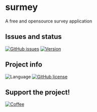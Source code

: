 # surmey
A free and opensource survey application


## Issues and status
[![GitHub issues](https://img.shields.io/github/issues/sdclowen/surmey.svg)](https://github.com/sdclowen/surmey/issues)
[![Version](https://img.shields.io/badge/version-v2.x-maroon.svg)](https://github.com/SDClowen/RSBot)

## Project info
![Language](https://img.shields.io/badge/language-php-blue.svg)
[![GitHub license](https://img.shields.io/badge/License-MIT-blue.svg)](https://github.com/SDClowen/surmey/blob/master/LICENSE)

## Support the project!
[![Coffee](https://img.shields.io/badge/Buy_Me_A_Coffee-FFDD00?style=for-the-badge&logo=buy-me-a-coffee&logoColor=black)](https://buymeacoffee.com/sdclowen)

